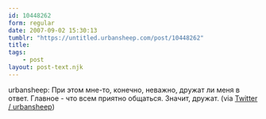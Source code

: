 ```yaml
---
id: 10448262
form: regular
date: 2007-09-02 15:30:13
tumblr: "https://untitled.urbansheep.com/post/10448262"
title:
tags:
    - post
layout: post-text.njk
---
```


<p>urbansheep: При этом мне-то, конечно, неважно, дружат ли меня в ответ. Главное - что всем приятно общаться. Значит, дружат. (via <a href="http://twitter.com/urbansheep/statuses/242454382">Twitter / urbansheep</a>)</p>

